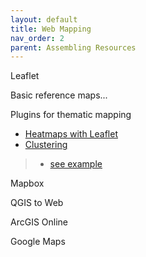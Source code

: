 ```yaml
---
layout: default
title: Web Mapping
nav_order: 2
parent: Assembling Resources
---
```


Leaflet

Basic reference maps... 

Plugins for thematic mapping
- [Heatmaps with Leaflet](https://leafletjs.com/plugins.html#heatmaps)
- [Clustering](https://github.com/Leaflet/Leaflet.markercluster)
> - [see example](https://leaflet.github.io/Leaflet.markercluster/example/marker-clustering-realworld.388.html)



Mapbox

QGIS to Web

ArcGIS Online

Google Maps 